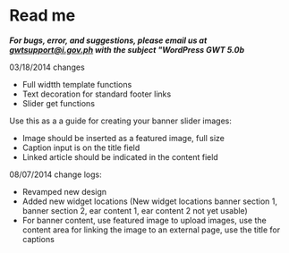 Read me
===

***For bugs, error, and suggestions, please email us at gwtsupport@i.gov.ph with the subject "WordPress GWT 5.0b***

03/18/2014 changes
* Full widtth template functions
* Text decoration for standard footer links
* Slider get functions

Use this as a a guide for creating your banner slider images:
* Image should be inserted as a featured image, full size
* Caption input is on the title field
* Linked article should be indicated in the content field

08/07/2014 change logs:
* Revamped new design
* Added new widget locations (New widget locations banner section 1, banner section 2, ear content 1, ear content 2 not yet usable)
* For banner content, use featured image to upload images, use the content area for linking the image to an external page, use the title for captions
